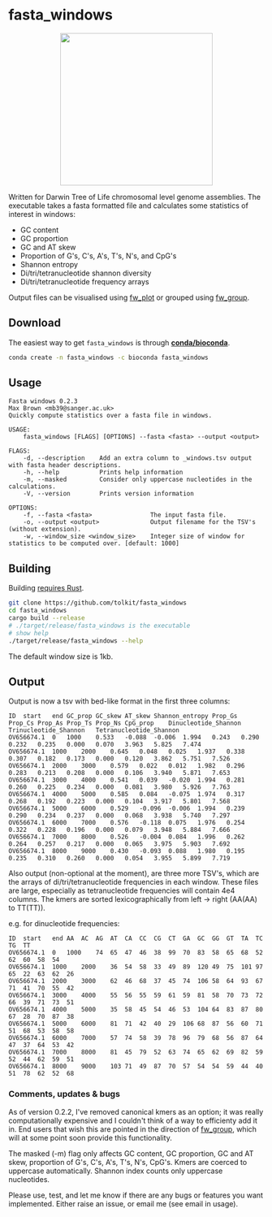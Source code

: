 # fasta_windows

<p align="center">
    <img width="300" height="300" src="https://www.sanger.ac.uk/wp-content/uploads/DToL-logo_notext-300x300.png">
</p>

Written for Darwin Tree of Life chromosomal level genome assemblies. The executable takes a fasta formatted file and calculates some statistics of interest in windows:

- GC content
- GC proportion
- GC and AT skew
- Proportion of G's, C's, A's, T's, N's, and CpG's
- Shannon entropy
- Di/tri/tetranucleotide shannon diversity
- Di/tri/tetranucleotide frequency arrays

Output files can be visualised using <a href="https://github.com/tolkit/fw_plot">fw_plot</a> or grouped using <a href="https://github.com/tolkit/fw_group">fw_group</a>.

## Download

The easiest way to get `fasta_windows` is through <b><a href="https://anaconda.org/bioconda/fasta_windows">conda/bioconda</a></b>.

```bash
conda create -n fasta_windows -c bioconda fasta_windows
```

## Usage

```
Fasta windows 0.2.3
Max Brown <mb39@sanger.ac.uk>
Quickly compute statistics over a fasta file in windows.

USAGE:
    fasta_windows [FLAGS] [OPTIONS] --fasta <fasta> --output <output>

FLAGS:
    -d, --description    Add an extra column to _windows.tsv output with fasta header descriptions.
    -h, --help           Prints help information
    -m, --masked         Consider only uppercase nucleotides in the calculations.
    -V, --version        Prints version information

OPTIONS:
    -f, --fasta <fasta>                The input fasta file.
    -o, --output <output>              Output filename for the TSV's (without extension).
    -w, --window_size <window_size>    Integer size of window for statistics to be computed over. [default: 1000]
```

## Building

Building <a href="https://www.rust-lang.org/tools/install">requires Rust</a>. 

```bash
git clone https://github.com/tolkit/fasta_windows
cd fasta_windows
cargo build --release
# ./target/release/fasta_windows is the executable
# show help
./target/release/fasta_windows --help
```

The default window size is 1kb.

## Output

Output is now a tsv with bed-like format in the first three columns:

```
ID	start	end	GC_prop	GC_skew	AT_skew	Shannon_entropy	Prop_Gs	Prop_Cs	Prop_As	Prop_Ts	Prop_Ns	CpG_prop	Dinucleotide_Shannon	Trinucleotide_Shannon	Tetranucleotide_Shannon
OV656674.1	0	1000	0.533	-0.088	-0.006	1.994	0.243	0.290	0.232	0.235	0.000	0.070	3.963	5.825	7.474
OV656674.1	1000	2000	0.645	0.048	0.025	1.937	0.338	0.307	0.182	0.173	0.000	0.120	3.862	5.751	7.526
OV656674.1	2000	3000	0.579	0.022	0.012	1.982	0.296	0.283	0.213	0.208	0.000	0.106	3.940	5.871	7.653
OV656674.1	3000	4000	0.541	0.039	-0.020	1.994	0.281	0.260	0.225	0.234	0.000	0.081	3.980	5.926	7.763
OV656674.1	4000	5000	0.585	0.084	-0.075	1.974	0.317	0.268	0.192	0.223	0.000	0.104	3.917	5.801	7.568
OV656674.1	5000	6000	0.529	-0.096	-0.006	1.994	0.239	0.290	0.234	0.237	0.000	0.068	3.938	5.740	7.297
OV656674.1	6000	7000	0.576	-0.118	0.075	1.976	0.254	0.322	0.228	0.196	0.000	0.079	3.948	5.884	7.666
OV656674.1	7000	8000	0.526	-0.004	0.084	1.996	0.262	0.264	0.257	0.217	0.000	0.065	3.975	5.903	7.692
OV656674.1	8000	9000	0.430	-0.093	0.088	1.980	0.195	0.235	0.310	0.260	0.000	0.054	3.955	5.899	7.719
```

Also output (non-optional at the moment), are three more TSV's, which are the arrays of di/tri/tetranucleotide frequencies in each window. These files are large, especially as tetranucleotide frequencies will contain 4e4 columns. The kmers are sorted lexicographically from left -> right (AA(AA) to TT(TT)).

e.g. for dinucleotide frequencies:

```
ID	start	end	AA	AC	AG	AT	CA	CC	CG	CT	GA	GC	GG	GT	TA	TC	TG	TT
OV656674.1	0	1000	74	65	47	46	38	99	70	83	58	65	68	52	62	60	58	54
OV656674.1	1000	2000	36	54	58	33	49	89	120	49	75	101	97	65	22	63	62	26
OV656674.1	2000	3000	62	46	68	37	45	74	106	58	64	93	67	71	41	70	55	42
OV656674.1	3000	4000	55	56	55	59	61	59	81	58	70	73	72	66	39	71	73	51
OV656674.1	4000	5000	35	58	45	54	46	53	104	64	83	87	80	67	28	70	87	38
OV656674.1	5000	6000	81	71	42	40	29	106	68	87	56	60	71	51	68	53	58	58
OV656674.1	6000	7000	57	74	58	39	78	96	79	68	56	87	64	47	37	64	53	42
OV656674.1	7000	8000	81	45	79	52	63	74	65	62	69	82	59	52	44	62	59	51
OV656674.1	8000	9000	103	71	49	87	70	57	54	54	59	44	40	51	78	62	52	68
```

### Comments, updates & bugs

As of version 0.2.2, I've removed canonical kmers as an option; it was really computationally expensive and I couldn't think of a way to efficienty add it in. End users that wish this are pointed in the direction of <a href="https://github.com/tolkit/fw_group">fw_group</a>, which will at some point soon provide this functionality.

The masked (-m) flag only affects GC content, GC proportion, GC and AT skew, proportion of G's, C's, A's, T's, N's, CpG's. Kmers are coerced to uppercase automatically. Shannon index counts only uppercase nucleotides.

Please use, test, and let me know if there are any bugs or features you want implemented. Either raise an issue, or email me (see email in usage).

